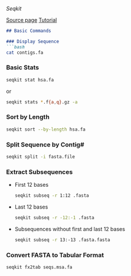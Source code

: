 *Seqkit*

[Source page](https://bioinf.shenwei.me/seqkit/)
[Tutorial](https://bioinf.shenwei.me/seqkit/tutorial/)


```markdown
## Basic Commands

### Display Sequence
```bash
cat contigs.fa
```

### Basic Stats
```bash
seqkit stat hsa.fa
```
or
```bash
seqkit stats *.f{a,q}.gz -a
```

### Sort by Length
```bash
seqkit sort --by-length hsa.fa
```

### Split Sequence by Contig#
```bash
seqkit split -i fasta.file
```

### Extract Subsequences
- First 12 bases
  ```bash
  seqkit subseq -r 1:12 .fasta
  ```

- Last 12 bases
  ```bash
  seqkit subseq -r -12:-1 .fasta
  ```

- Subsequences without first and last 12 bases
  ```bash
  seqkit subseq -r 13:-13 .fasta.fasta
  ```

### Convert FASTA to Tabular Format
```bash
seqkit fx2tab seqs.msa.fa
```


